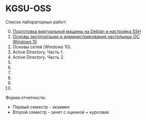 # KGSU-OSS

Список лабораторных работ:

0) [Подготовка виртуальной машины на Debian и настройка SSH](Lab-0/Lab-0.md)
1) [Основы эксплуатации и администрирования настольных ОС Windows 10](Lab-1/Lab-1.md)
2) Основы сетей (Windows 10).
3) Active Directory. Часть 1.
4) Active Directory. Часть 2.
5) 
6) 
7) 
8) 
9) 
10) 


Форма отчетности:
- Первый семестр - экзамен
- Второй семестр - зачет с оценкой + курсовая 